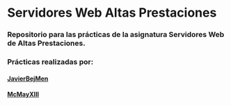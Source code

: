 # Servidores Web Altas Prestaciones
### Repositorio para las prácticas de la asignatura Servidores Web de Altas Prestaciones.
### Prácticas realizadas por:
#### [JavierBejMen](https://github.com/JavierBejMen)
#### [McMayXIII](https://github.com/McMayXIII)
